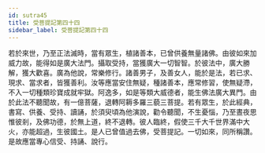 ```yaml
---
id: sutra45
title: 受菩提記第四十四
sidebar_label: 受菩提記第四十四
---
```


若於來世，乃至正法滅時，當有眾生，植諸善本，已曾供養無量諸佛。由彼如來加威力故，能得如是廣大法門。攝取受持，當獲廣大一切智智。於彼法中，廣大勝解，獲大歡喜。廣為他說，常樂修行。諸善男子，及善女人，能於是法，若已求、現求、當求者，皆獲善利。汝等應當安住無疑，種諸善本，應常修習，使無疑滯，不入一切種類珍寶成就牢獄。阿逸多，如是等類大威德者，能生佛法廣大異門。由於此法不聽聞故，有一億菩薩，退轉阿耨多羅三藐三菩提。若有眾生，於此經典，書寫、供養、受持、讀誦，於須臾頃為他演說，勸令聽聞，不生憂惱，乃至晝夜思惟彼剎，及佛功德，於無上道，終不退轉。彼人臨終，假使三千大千世界滿中大火，亦能超過，生彼國土。是人已曾值過去佛，受菩提記。一切如來，同所稱讚。是故應當專心信受、持誦、說行。